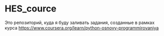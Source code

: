 # HES_cource
Это репозиторий, куда я буду заливать задания, созданные в рамках курса
https://www.coursera.org/learn/python-osnovy-programmirovaniya
